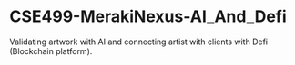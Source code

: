 # CSE499-MerakiNexus-AI_And_Defi
Validating artwork with AI and connecting artist with clients with Defi (Blockchain platform). 

